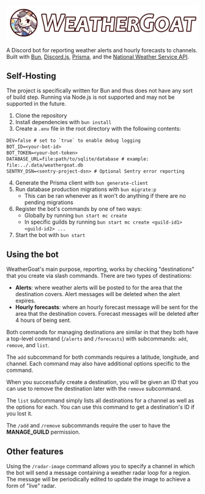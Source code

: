 <div align="center">
	<img src="./art/hero.png" alt="WeatherGoat Banner" title="WeatherGoat">
</div>

A Discord bot for reporting weather alerts and hourly forecasts to channels. Built with [Bun](https://bun.sh/), [Discord.js](https://discord.js.org/), [Prisma](https://www.prisma.io/), and the [National Weather Service API](https://www.weather.gov/documentation/services-web-api).

## Self-Hosting

The project is specifically written for Bun and thus does not have any sort of build step. Running via Node.js is not supported and may not be supported in the future.

1. Clone the repository
2. Install dependencies with `bun install`
3. Create a `.env` file in the root directory with the following contents:
```env
DEV=false # set to `true` to enable debug logging
BOT_ID=<your-bot-id>
BOT_TOKEN=<your-bot-token>
DATABASE_URL=file:path/to/sqlite/database # example: file:../.data/weathergoat.db
SENTRY_DSN=<sentry-project-dsn> # Optional Sentry error reporting
```
4. Generate the Prisma client with `bun generate-client`
5. Run database production migrations with `bun migrate:p`
    - This can be ran whenever as it won't do anything if there are no pending migrations
6. Register the bot's commands by one of two ways:
    - Globally by running `bun start mc create`
    - In specific guilds by running `bun start mc create <guild-id1> <guild-id2> ...`
7. Start the bot with `bun start`

## Using the bot

WeatherGoat's main purpose, reporting, works by checking "destinations" that you create via slash commands. There are two types of destinations:

- **Alerts**: where weather alerts will be posted to for the area that the destination covers. Alert messages will be deleted when the alert expires.
- **Hourly forecasts**: where an hourly forecast message will be sent for the area that the destination covers. Forecast messages will be deleted after 4 hours of being sent.

Both commands for managing destinations are similar in that they both have a top-level command (`/alerts` and `/forecasts`) with subcommands: `add`, `remove`, and `list`.

The `add` subcommand for both commands requires a latitude, longitude, and channel. Each command may also have additional options specific to the command.

When you successfully create a destination, you will be given an ID that you can use to remove the destination later with the `remove` subcommand.

The `list` subcommand simply lists all destinations for a channel as well as the options for each. You can use this command to get a destination's ID if you lost it.

The `/add` and `/remove` subcommands require the user to have the **MANAGE_GUILD** permission.

## Other features

Using the `/radar-image` command allows you to specify a channel in which the bot will send a message containing a weather radar loop for a region. The message will be periodically edited to update the image to achieve a form of "live" radar.

